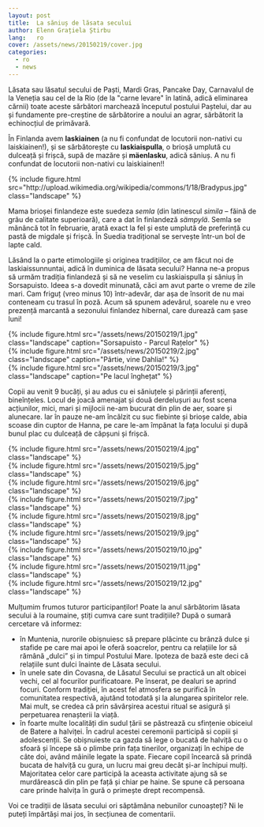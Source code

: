 ```yaml
---
layout: post
title:  La săniuș de lăsata secului
author: Elenn Grațiela Știrbu
lang:   ro
cover: /assets/news/20150219/cover.jpg
categories:
  - ro
  - news
---
```


Lăsata sau lăsatul secului de Paști, Mardi Gras, Pancake Day, Carnavalul de la Veneția sau cel de la Rio (de la "carne levare" în latină, adică eliminarea cărnii) toate aceste sărbători marchează începutul postului Paștelui, dar au și fundamente pre-creștine de sărbătorire a noului an agrar, sărbătorit la echinocțiul de primăvară.  

În Finlanda avem __laskiainen__ (a nu fi confundat de locutorii non-nativi cu laiskiainen!), și se sărbătorește cu __laskiaispulla__, o brioșă umplută cu dulceață și frișcă, supă de mazăre și __mäenlasku__, adică săniuș. A nu fi confundat de locutorii non-nativi cu laiskiainen!!

<div class="row">
  <div class="col-md-4">
  </div>
  <div class="col-md-4">
    {% include figure.html src="http://upload.wikimedia.org/wikipedia/commons/1/18/Bradypus.jpg" class="landscape" %}
  </div>
</div>

Mama brioșei finlandeze este suedeza _semla_ (din latinescul _simila_ – făină de grâu de calitate superioară), care a dat în finlandeză _sämpylä_. Semla se mănâncă tot în februarie, arată exact la fel și este umplută de preferință cu pastă de migdale și frișcă. În Suedia tradițional se servește într-un bol de lapte cald.

Lăsând la o parte etimologiile și originea tradițiilor, ce am făcut noi de laskiaissunnuntai, adică în duminica de lăsata secului? Hanna ne-a propus să urmăm tradiția finlandeză și să ne veselim cu laskiaispulla și săniuș în Sorsapuisto. Ideea s-a dovedit minunată, căci am avut parte o vreme de zile mari. Cam friguț (vreo minus 10) într-adevăr, dar așa de însorit de nu mai conteneam cu trasul în poză. Acum să spunem adevărul, soarele nu e vreo prezență marcantă a sezonului finlandez hibernal, care durează cam șase luni!

<div class="row">
  <div class="col-md-4">
  {% include figure.html src="/assets/news/20150219/1.jpg" class="landscape" caption="Sorsapuisto - Parcul Rațelor" %}
  </div>
  <div class="col-md-4">
    {% include figure.html src="/assets/news/20150219/2.jpg" class="landscape" caption="Pârtie, vine Dahlia!" %}
  </div>
  <div class="col-md-4">
    {% include figure.html src="/assets/news/20150219/3.jpg" class="landscape" caption="Pe lacul înghețat" %}
  </div>
</div>

Copii au venit 9 bucăți, și au adus cu ei săniuțele și părinții aferenți, bineînțeles. Locul de joacă amenajat și două derdelușuri au fost scena acțiunilor, mici, mari și mijlocii ne-am bucurat din plin de aer, soare și alunecare. Iar în pauze ne-am încălzit cu suc fiebinte și brioșe calde, abia scoase din cuptor de Hanna, pe care le-am împănat la fața locului și după bunul plac cu dulceață de căpșuni și frișcă.

<div class="row">
  <div class="col-md-4">
  {% include figure.html src="/assets/news/20150219/4.jpg" class="landscape" %}
  </div>
  <div class="col-md-4">
    {% include figure.html src="/assets/news/20150219/5.jpg" class="landscape" %}
  </div>
  <div class="col-md-4">
    {% include figure.html src="/assets/news/20150219/6.jpg" class="landscape" %}
  </div>
  
  <div class="col-md-4">
  {% include figure.html src="/assets/news/20150219/7.jpg" class="landscape" %}
  </div>
  <div class="col-md-4">
    {% include figure.html src="/assets/news/20150219/8.jpg" class="landscape" %}
  </div>
  <div class="col-md-4">
    {% include figure.html src="/assets/news/20150219/9.jpg" class="landscape" %}
  </div>
  
  <div class="col-md-4">
  {% include figure.html src="/assets/news/20150219/10.jpg" class="landscape" %}
  </div>
  <div class="col-md-4">
    {% include figure.html src="/assets/news/20150219/11.jpg" class="landscape" %}
  </div>
  <div class="col-md-4">
    {% include figure.html src="/assets/news/20150219/12.jpg" class="landscape" %}
  </div>
</div>

Mulțumim frumos tuturor participanților! Poate la anul sărbătorim lăsata secului à la roumaine, știți cumva care sunt tradițiile? După o sumară cercetare vă informez:  

* în Muntenia, nurorile obișnuiesc să prepare plăcinte cu brânză dulce și stafide pe care mai apoi le oferă soacrelor, pentru ca relațiile lor să rămână „dulci” și in timpul Postului Mare. Ipoteza de bază este deci că relațiile sunt dulci înainte de Lăsata secului.
* în unele sate din Covasna, de Lăsatul Secului se practică un alt obicei vechi, cel al focurilor purificatoare. Pe înserat, pe dealuri se aprind focuri. Conform tradiției, în acest fel atmosfera se purifică în comunitatea respectivă, ajutând totodată și la alungarea spiritelor rele. Mai mult, se credea că prin săvârșirea acestui ritual se asigură și perpetuarea renașterii la viață.
* în foarte multe localități din sudul țării se păstrează cu sfințenie obiceiul de Batere a halviței. În cadrul acestei ceremonii participă si copiii și adolescenții. Se obișnuieste ca gazda să lege o bucată de halviță cu o sfoară și începe să o plimbe prin fața tinerilor, organizați în echipe de câte doi, având mâinile legate la spate. Fiecare copil încearcă să prindă bucata de halviță cu gura, un lucru mai greu decât și-ar închipui mulți. Majoritatea celor care participă la aceasta activitate ajung să se murdărească din plin pe față și chiar pe haine. Se spune că persoana care prinde halvița în gură o primește drept recompensă. 

Voi ce tradiții de lăsata secului ori săptămâna nebunilor cunoașteți? Ni le puteți împărtăși mai jos, în secțiunea de comentarii.  
